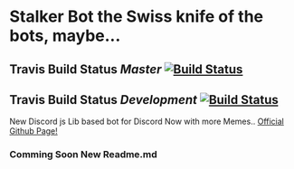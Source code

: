 # Stalker Bot the Swiss knife of the bots, maybe...

## Travis Build Status *Master* [![Build Status](https://travis-ci.com/D4RKAR117/stalker-bot.svg?branch=master)](https://travis-ci.com/D4RKAR117/stalker-bot)

## Travis Build Status *Development* [![Build Status](https://travis-ci.org/D4RKAR117/stalker-bot.svg?branch=dev)](https://travis-ci.org/D4RKAR117/stalker-bot)

New Discord js Lib based bot for Discord
Now with more Memes..
[Official Github Page!](https://co-op-development.github.io/stalker-bot/)

### Comming Soon New Readme.md